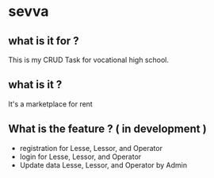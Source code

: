 # sevva

## what is it for ?
This is my CRUD Task for vocational high school.

## what is it ?
It's a marketplace for rent

## What is the feature ? ( in development )
* registration for Lesse, Lessor, and Operator
* login for Lesse, Lessor, and Operator
* Update data Lesse, Lessor, and Operator by Admin
